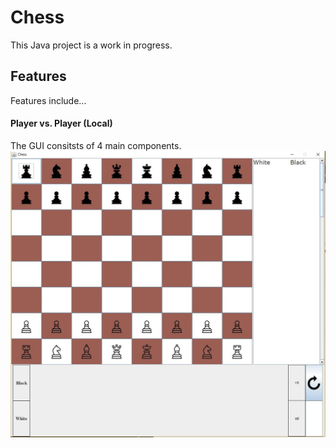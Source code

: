 # Chess
This Java project is a work in progress.

## Features
Features include...

#### Player vs. Player (Local)
The GUI consitsts of 4 main components.
![Chess GUI](img-readme/gui.JPG)
